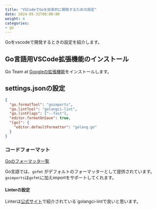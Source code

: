 ```yaml
---
title: "VSCodeでGoを効率的に開発するための設定"
date: 2024-05-31T06:00:00
weight: 4
categories:
- go
---
```


Goをvscodeで開発するときの設定を紹介します。

## Go言語用VSCode拡張機能のインストール

Go Team at [Googleの拡張機能](https://marketplace.visualstudio.com/items?itemName=golang.Go)をインストールします。

## settings.jsonの設定

```json
{
  "go.formatTool": "goimports",
  "go.lintTool": "golangci-lint",
  "go.lintFlags": ["--fast"],
  "editor.formatOnSave": true,
  "[go]": {
    "editor.defaultFormatter": "golang.go"
  }
}
```

### コードフォーマット

[Goのフォーマッタ一覧](https://github.com/life4/awesome-go-code-formatters)

Go言語では、`gofmt` がデフォルトのフォーマッターとして提供されています。`goimports`は`gofmt`に加えimportをサポートしてくれます。

#### Linterの設定

Linterは[公式サイト](https://golangci-lint.run/usage/linters/)で紹介されている`golangci-lintで良いと思います。
